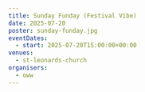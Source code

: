 ```yaml
---
title: Sunday Funday (Festival Vibe)
date: 2025-07-20
poster: sunday-funday.jpg
eventDates:
  - start: 2025-07-20T15:00:00+00:00
venues:
  - st-leonards-church
organisers:
  - oww
---
```


